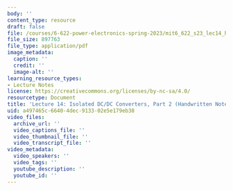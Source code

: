 ```yaml
---
body: ''
content_type: resource
draft: false
file: /courses/6-622-power-electronics-spring-2023/mit6_622_s23_lec14_hand.pdf
file_size: 897763
file_type: application/pdf
image_metadata:
  caption: ''
  credit: ''
  image-alt: ''
learning_resource_types:
- Lecture Notes
license: https://creativecommons.org/licenses/by-nc-sa/4.0/
resourcetype: Document
title: 'Lecture 14: Isolated DC/DC Converters, Part 2 (Handwritten Notes)'
uid: a497465c-6640-4dec-9133-02e5e179eb38
video_files:
  archive_url: ''
  video_captions_file: ''
  video_thumbnail_file: ''
  video_transcript_file: ''
video_metadata:
  video_speakers: ''
  video_tags: ''
  youtube_description: ''
  youtube_id: ''
---
```

